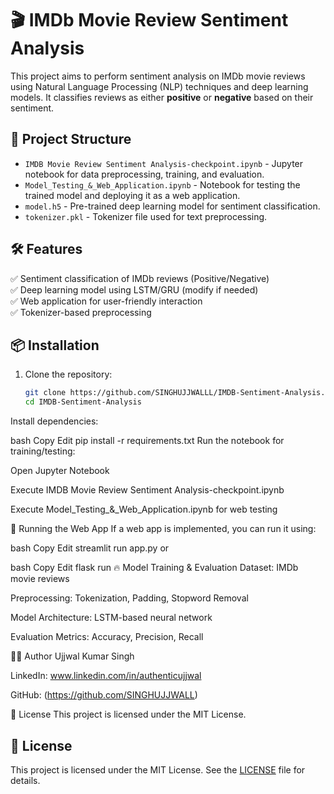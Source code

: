 # 🎬 IMDb Movie Review Sentiment Analysis  

This project aims to perform sentiment analysis on IMDb movie reviews using Natural Language Processing (NLP) techniques and deep learning models. It classifies reviews as either **positive** or **negative** based on their sentiment.  

## 📂 Project Structure  

- `IMDB Movie Review Sentiment Analysis-checkpoint.ipynb` - Jupyter notebook for data preprocessing, training, and evaluation.  
- `Model_Testing_&_Web_Application.ipynb` - Notebook for testing the trained model and deploying it as a web application.  
- `model.h5` - Pre-trained deep learning model for sentiment classification.  
- `tokenizer.pkl` - Tokenizer file used for text preprocessing.  

## 🛠️ Features  

✅ Sentiment classification of IMDb reviews (Positive/Negative)  
✅ Deep learning model using LSTM/GRU (modify if needed)  
✅ Web application for user-friendly interaction  
✅ Tokenizer-based preprocessing  

## 📦 Installation  

1. Clone the repository:  

   ```bash
   git clone https://github.com/SINGHUJJWALLL/IMDB-Sentiment-Analysis.git
   cd IMDB-Sentiment-Analysis
Install dependencies:

bash
Copy
Edit
pip install -r requirements.txt
Run the notebook for training/testing:

Open Jupyter Notebook

Execute IMDB Movie Review Sentiment Analysis-checkpoint.ipynb

Execute Model_Testing_&_Web_Application.ipynb for web testing

🚀 Running the Web App
If a web app is implemented, you can run it using:

bash
Copy
Edit
streamlit run app.py
or

bash
Copy
Edit
flask run
🔥 Model Training & Evaluation
Dataset: IMDb movie reviews

Preprocessing: Tokenization, Padding, Stopword Removal

Model Architecture: LSTM-based neural network

Evaluation Metrics: Accuracy, Precision, Recall

👨‍💻 Author
Ujjwal Kumar Singh

LinkedIn: www.linkedin.com/in/authenticujjwal

GitHub: (https://github.com/SINGHUJJWALL)

📜 License
This project is licensed under the MIT License.

## 📜 License  

This project is licensed under the MIT License. See the [LICENSE](./LICENSE) file for details.  
